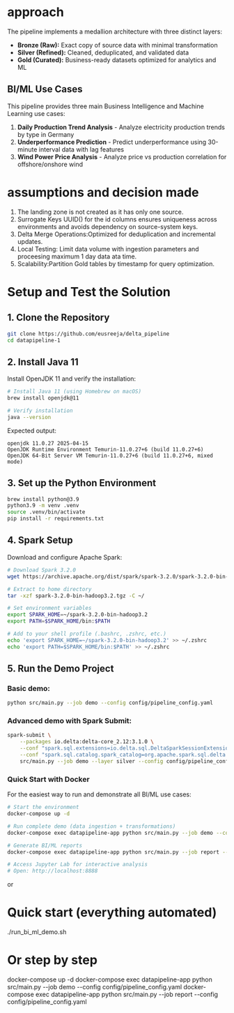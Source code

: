 # approach
The pipeline implements a medallion architecture with three distinct layers:
- **Bronze (Raw):** Exact copy of source data with minimal transformation
- **Silver (Refined):** Cleaned, deduplicated, and validated data
- **Gold (Curated):** Business-ready datasets optimized for analytics and ML

## BI/ML Use Cases

This pipeline provides three main Business Intelligence and Machine Learning use cases:

1. **Daily Production Trend Analysis** - Analyze electricity production trends by type in Germany
2. **Underperformance Prediction** - Predict underperformance using 30-minute interval data with lag features  
3. **Wind Power Price Analysis** - Analyze price vs production correlation for offshore/onshore wind



# assumptions and decision made
1. The landing zone is not created as it has only one source.
2. Surrogate Keys UUID() for the id columns ensures uniqueness across environments and avoids dependency on source-system keys.
3. Delta Merge Operations:Optimized for deduplication and incremental updates.
4. Local Testing: Limit data volume with ingestion parameters and proceesing maximum 1 day data ata time.
5. Scalability:Partition Gold tables by timestamp for query optimization.




# Setup and Test the Solution

## 1. Clone the Repository
```bash
git clone https://github.com/eusreeja/delta_pipeline
cd datapipeline-1
```

## 2. Install Java 11
Install OpenJDK 11 and verify the installation:

```bash
# Install Java 11 (using Homebrew on macOS)
brew install openjdk@11

# Verify installation
java --version
```

Expected output:
```
openjdk 11.0.27 2025-04-15
OpenJDK Runtime Environment Temurin-11.0.27+6 (build 11.0.27+6)
OpenJDK 64-Bit Server VM Temurin-11.0.27+6 (build 11.0.27+6, mixed mode)
```

## 3. Set up the Python Environment
```bash
brew install python@3.9 
python3.9 -m venv .venv
source .venv/bin/activate
pip install -r requirements.txt
```

## 4. Spark Setup
Download and configure Apache Spark:

```bash
# Download Spark 3.2.0
wget https://archive.apache.org/dist/spark/spark-3.2.0/spark-3.2.0-bin-hadoop3.2.tgz

# Extract to home directory
tar -xzf spark-3.2.0-bin-hadoop3.2.tgz -C ~/

# Set environment variables
export SPARK_HOME=~/spark-3.2.0-bin-hadoop3.2
export PATH=$SPARK_HOME/bin:$PATH

# Add to your shell profile (.bashrc, .zshrc, etc.)
echo 'export SPARK_HOME=~/spark-3.2.0-bin-hadoop3.2' >> ~/.zshrc
echo 'export PATH=$SPARK_HOME/bin:$PATH' >> ~/.zshrc
```

## 5. Run the Demo Project

### Basic demo:
```bash
python src/main.py --job demo --config config/pipeline_config.yaml
```

### Advanced demo with Spark Submit:
```bash
spark-submit \
    --packages io.delta:delta-core_2.12:3.1.0 \
    --conf "spark.sql.extensions=io.delta.sql.DeltaSparkSessionExtension" \
    --conf "spark.sql.catalog.spark_catalog=org.apache.spark.sql.delta.catalog.DeltaCatalog" \
    src/main.py --job demo --layer silver --config config/pipeline_config.yaml
```





### Quick Start with Docker
For the easiest way to run and demonstrate all BI/ML use cases:

```bash
# Start the environment
docker-compose up -d

# Run complete demo (data ingestion + transformations)
docker-compose exec datapipeline-app python src/main.py --job demo --config config/pipeline_config.yaml

# Generate BI/ML reports
docker-compose exec datapipeline-app python src/main.py --job report --config config/pipeline_config.yaml

# Access Jupyter Lab for interactive analysis
# Open: http://localhost:8888
```
or 

# Quick start (everything automated)
./run_bi_ml_demo.sh

# Or step by step
docker-compose up -d
docker-compose exec datapipeline-app python src/main.py --job demo --config config/pipeline_config.yaml
docker-compose exec datapipeline-app python src/main.py --job report --config config/pipeline_config.yaml
